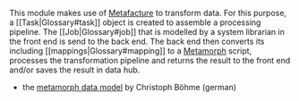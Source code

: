 This module makes use of [Metafacture](https://github.com/culturegraph/metafacture-core/wiki) to transform data. For this purpose, a [[Task|Glossary#task]] object is created to assemble a processing pipeline. The [[Job|Glossary#job]] that is modelled by a system librarian in the front end is send to the back end. The back end then converts its including [[mappings|Glossary#mapping]] to a [Metamorph](https://github.com/culturegraph/metafacture-core/wiki/Metamorph-User-Guide) script, processes the transformation pipeline and returns the result to the front end and/or saves the result in data hub.

+ the [metamorph data model](http://b3e.net/metamorph-book/latest/) by Christoph Böhme (german)